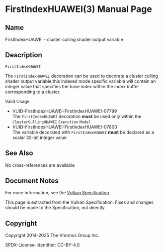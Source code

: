 # FirstIndexHUAWEI(3) Manual Page

## Name

FirstIndexHUAWEI - cluster culling shader output variable



## [](#_description)Description

`FirstIndexHUAWEI`

The `FirstIndexHUAWEI` decoration can be used to decorate a cluster culling shader output variable,this indexed mode specific variable will contain an integer value that specifies the base index within the index buffer corresponding to a cluster.

Valid Usage

- [](#VUID-FirstIndexHUAWEI-FirstIndexHUAWEI-07799)VUID-FirstIndexHUAWEI-FirstIndexHUAWEI-07799  
  The `FirstIndexHUAWEI` decoration **must** be used only within the `ClusterCullingHUAWEI` `Execution` `Model`
- [](#VUID-FirstIndexHUAWEI-FirstIndexHUAWEI-07800)VUID-FirstIndexHUAWEI-FirstIndexHUAWEI-07800  
  The variable decorated with `FirstIndexHUAWEI` **must** be declared as a scalar 32-bit integer value

## [](#_see_also)See Also

No cross-references are available

## [](#_document_notes)Document Notes

For more information, see the [Vulkan Specification](https://registry.khronos.org/vulkan/specs/latest/html/vkspec.html#FirstIndexHUAWEI)

This page is extracted from the Vulkan Specification. Fixes and changes should be made to the Specification, not directly.

## [](#_copyright)Copyright

Copyright 2014-2025 The Khronos Group Inc.

SPDX-License-Identifier: CC-BY-4.0